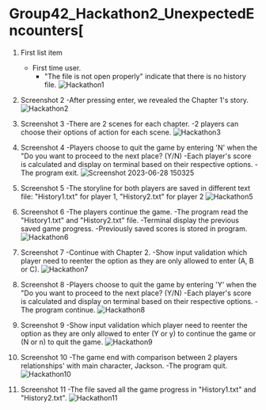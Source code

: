 # Group42_Hackathon2_UnexpectedEncounters[

1. First list item
   - First time user.
     - "The file is not open properly" indicate that there is no history file.
![Hackathon1](https://github.com/xjning03/Group42_Hackathon2_UnexpectedEncounters/assets/126644899/d549d385-9d8a-44ec-888b-060e68844b67)

3. Screenshot 2
   -After pressing enter, we revealed the Chapter 1's story.
![Hackathon2](https://github.com/xjning03/Group42_Hackathon2_UnexpectedEncounters/assets/126644899/179b1e46-06c7-45d5-98e5-220fc87f6150)

4. Screenshot 3
   -There are 2 scenes for each chapter.
   -2 players can choose their options of action for each scene.
![Hackathon3](https://github.com/xjning03/Group42_Hackathon2_UnexpectedEncounters/assets/126644899/08f28e3b-0dd7-4236-b4cd-e89b86df01bb)

5. Screenshot 4
   -Players choose to quit the game by entering 'N' when the "Do you want to proceed to the next place? (Y/N)
   -Each player's score is calculated and display on terminal based on their respective options.
   -The program exit.
![Screenshot 2023-06-28 150325](https://github.com/xjning03/Group42_Hackathon2_UnexpectedEncounters/assets/126644899/8c5a2d80-f357-4614-80ea-7ca441016127)

6. Screenshot 5
   -The storyline for both players are saved in different text file: "History1.txt" for player 1, "History2.txt" for player 2
![Hackathon5](https://github.com/xjning03/Group42_Hackathon2_UnexpectedEncounters/assets/126644899/d97098c1-bebf-4645-b87e-0d76ca7b173a)

7. Screenshot 6
   -The players continue the game.
   -The program read the "History1.txt" and "History2.txt" file.
   -Terminal display the previous saved game progress.
   -Previously saved scores is stored in program.
![Hackathon6](https://github.com/xjning03/Group42_Hackathon2_UnexpectedEncounters/assets/126644899/9d84c1ca-f86b-48f0-aff4-66e22eb7b1d7)

8. Screenshot 7
  -Continue with Chapter 2.
  -Show input validation which player need to reenter the option as they are only allowed to enter (A, B or C).
![Hackathon7](https://github.com/xjning03/Group42_Hackathon2_UnexpectedEncounters/assets/126644899/c51c646d-275a-4f91-9342-cc600005902d)

9. Screenshot 8
  -Players choose to quit the game by entering 'Y' when the "Do you want to proceed to the next place? (Y/N)
  -Each player's score is calculated and display on terminal based on their respective options.
  -The program continue.
![Hackathon8](https://github.com/xjning03/Group42_Hackathon2_UnexpectedEncounters/assets/126644899/db0b3eda-a581-45e0-a929-4a3b4066e23e)

10. Screenshot 9
  -Show input validation which player need to reenter the option as they are only allowed to enter (Y or y) to continue the      game or (N or n) to quit the game.
![Hackathon9](https://github.com/xjning03/Group42_Hackathon2_UnexpectedEncounters/assets/126644899/6b8e3a85-5bfb-43c7-b269-58ce87cce9af)

11. Screenshot 10
  -The game end with comparison between 2 players relationships' with main character, Jackson.
  -The program quit.
![Hackathon10](https://github.com/xjning03/Group42_Hackathon2_UnexpectedEncounters/assets/126644899/b90dbe13-b5ef-4518-9ffe-c2d29e441026)

12. Screenshot 11
  -The file saved all the game progress in "History1.txt" and "History2.txt".
![Hackathon11](https://github.com/xjning03/Group42_Hackathon2_UnexpectedEncounters/assets/126644899/736e9010-f1cc-4fbc-9124-454c948ad710)

